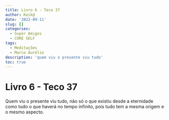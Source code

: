 ```yaml
---
title: Livro 6 - Teco 37
author: Keik@
date: '2022-09-11'
slug: []
categories:
  - Super Amigos
  - CORE SELF
tags:
  - Meditações
  - Marco Aurélio
description: 'quem viu o presente viu tudo'
toc: true
---
```


# Livro 6 - Teco 37

Quem viu o presente viu tudo, não só o que existiu desde a eternidade como tudo o que haverá no tempo infinito, pois tudo tem a mesma origem e o mesmo aspecto.

